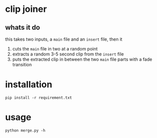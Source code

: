 # clip joiner
## whats it do
this takes two inputs, a `main` file and an `insert` file, then it
1. cuts the `main` file in two at a random point
2. extracts a random 3-5 second clip from the `insert` file
3. puts the extracted clip in between the two `main` file parts with a fade transition

# installation
`pip install -r requirement.txt`

# usage
`python merge.py -h`